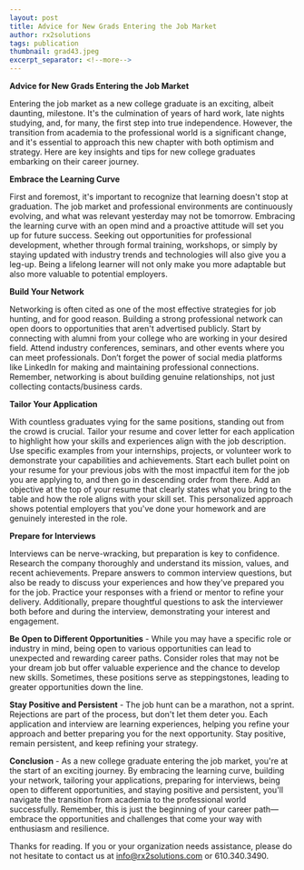 ```yaml
---
layout: post
title: Advice for New Grads Entering the Job Market
author: rx2solutions
tags: publication
thumbnail: grad43.jpeg
excerpt_separator: <!--more-->
---
```


**Advice for New Grads Entering the Job Market**

Entering the job market as a new college graduate is an exciting, albeit daunting, milestone. It's the culmination of years of hard work, <!--more--> late nights studying, and, for many, the first step into true independence. However, the transition from academia to the professional world is a significant change, and it's essential to approach this new chapter with both optimism and strategy. Here are key insights and tips for new college graduates embarking on their career journey.


**Embrace the Learning Curve**

First and foremost, it's important to recognize that learning doesn't stop at graduation. The job market and professional environments are continuously evolving, and what was relevant yesterday may not be tomorrow. Embracing the learning curve with an open mind and a proactive attitude will set you up for future success. Seeking out opportunities for professional development, whether through formal training, workshops, or simply by staying updated with industry trends and technologies will also give you a leg-up. Being a lifelong learner will not only make you more adaptable but also more valuable to potential employers.


**Build Your Network**

Networking is often cited as one of the most effective strategies for job hunting, and for good reason. Building a strong professional network can open doors to opportunities that aren't advertised publicly. Start by connecting with alumni from your college who are working in your desired field. Attend industry conferences, seminars, and other events where you can meet professionals. Don’t forget the power of social media platforms like LinkedIn for making and maintaining professional connections. Remember, networking is about building genuine relationships, not just collecting contacts/business cards.


**Tailor Your Application**

With countless graduates vying for the same positions, standing out from the crowd is crucial. Tailor your resume and cover letter for each application to highlight how your skills and experiences align with the job description. Use specific examples from your internships, projects, or volunteer work to demonstrate your capabilities and achievements. Start each bullet point on your resume for your previous jobs with the most impactful item for the job you are applying to, and then go in descending order from there.  Add an objective at the top of your resume that clearly states what you bring to the table and how the role aligns with your skill set.  This personalized approach shows potential employers that you've done your homework and are genuinely interested in the role.


**Prepare for Interviews**

Interviews can be nerve-wracking, but preparation is key to confidence. Research the company thoroughly and understand its mission, values, and recent achievements. Prepare answers to common interview questions, but also be ready to discuss your experiences and how they've prepared you for the job. Practice your responses with a friend or mentor to refine your delivery. Additionally, prepare thoughtful questions to ask the interviewer both before and during the interview, demonstrating your interest and engagement.


**Be Open to Different Opportunities** - While you may have a specific role or industry in mind, being open to various opportunities can lead to unexpected and rewarding career paths. Consider roles that may not be your dream job but offer valuable experience and the chance to develop new skills. Sometimes, these positions serve as steppingstones, leading to greater opportunities down the line.


**Stay Positive and Persistent** - The job hunt can be a marathon, not a sprint. Rejections are part of the process, but don't let them deter you. Each application and interview are learning experiences, helping you refine your approach and better preparing you for the next opportunity. Stay positive, remain persistent, and keep refining your strategy.


**Conclusion** - As a new college graduate entering the job market, you're at the start of an exciting journey. By embracing the learning curve, building your network, tailoring your applications, preparing for interviews, being open to different opportunities, and staying positive and persistent, you'll navigate the transition from academia to the professional world successfully. Remember, this is just the beginning of your career path—embrace the opportunities and challenges that come your way with enthusiasm and resilience.

Thanks for reading. If you or your organization needs assistance, please do not hesitate to contact us at info@rx2solutions.com or 610.340.3490.

